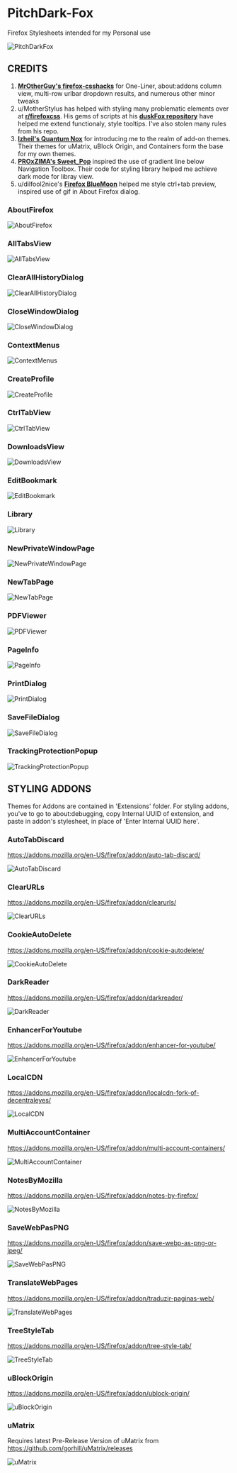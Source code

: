 # PitchDark-Fox
Firefox Stylesheets intended for my Personal use

![PitchDarkFox](https://github.com/im-hm/PitchDark-Fox/blob/main/Previews/pitchdarkfox.gif)

## CREDITS

1. [**MrOtherGuy's firefox-csshacks**](https://github.com/MrOtherGuy/firefox-csshacks) for One-Liner, about:addons column view, multi-row urlbar dropdown results, and numerous other minor tweaks
2. u/MotherStylus has helped with styling many problematic elements over at [**r/firefoxcss**](https://reddit.com/r/firefoxcss). His gems of scripts at his [**duskFox repository**](https://github.com/aminomancer/uc.css.js) have helped me extend functionaly, style tooltips. I've also stolen many rules from his repo.
3. [**Izheil's Quantum Nox**](https://github.com/Izheil/Quantum-Nox-Firefox-Dark-Full-Theme/) for introducing me to the realm of add-on themes. Their themes for uMatrix, uBlock Origin, and Containers form the base for my own themes. 
4. [**PROxZIMA's Sweet_Pop**](https://github.com/PROxZIMA/Firefox-Theme/) inspired the use of gradient line below Navigation Toolbox. Their code for styling library helped me achieve dark mode for libray view.
5. u/dilfool2nice's [**Firefox BlueMoon**](https://github.com/GrosBourrin/FIREFOX-BLUE-MOON/) helped me style ctrl+tab preview, inspired use of gif in About Firefox dialog.

### AboutFirefox
![AboutFirefox](https://github.com/im-hm/PitchDark-Fox/blob/main/Previews/AboutFirefox.png)

### AllTabsView
![AllTabsView](https://github.com/im-hm/PitchDark-Fox/blob/main/Previews/AllTabsView.png)

### ClearAllHistoryDialog
![ClearAllHistoryDialog](https://github.com/im-hm/PitchDark-Fox/blob/main/Previews/ClearAllHistoryDialog.png)

### CloseWindowDialog
![CloseWindowDialog](https://github.com/im-hm/PitchDark-Fox/blob/main/Previews/CloseWindowDialog.png)

### ContextMenus
![ContextMenus](https://github.com/im-hm/PitchDark-Fox/blob/main/Previews/ContextMenus.png)

### CreateProfile
![CreateProfile](https://github.com/im-hm/PitchDark-Fox/blob/main/Previews/CreateProfile.png)

### CtrlTabView
![CtrlTabView](https://github.com/im-hm/PitchDark-Fox/blob/main/Previews/Ctrl%2BTabView.png)

### DownloadsView
![DownloadsView](https://github.com/im-hm/PitchDark-Fox/blob/main/Previews/DownloadsView.png)

### EditBookmark
![EditBookmark](https://github.com/im-hm/PitchDark-Fox/blob/main/Previews/EditBookmark.png)

### Library
![Library](https://github.com/im-hm/PitchDark-Fox/blob/main/Previews/Library.png)

### NewPrivateWindowPage
![NewPrivateWindowPage](https://github.com/im-hm/PitchDark-Fox/blob/main/Previews/NewPrivateWindowPage.png)

### NewTabPage
![NewTabPage](https://github.com/im-hm/PitchDark-Fox/blob/main/Previews/NewTabPage.png)

### PDFViewer
![PDFViewer](https://github.com/im-hm/PitchDark-Fox/blob/main/Previews/PDFViewer.png)

### PageInfo
![PageInfo](https://github.com/im-hm/PitchDark-Fox/blob/main/Previews/PageInfo.png)

### PrintDialog
![PrintDialog](https://github.com/im-hm/PitchDark-Fox/blob/main/Previews/PrintDialog.png)

### SaveFileDialog
![SaveFileDialog](https://github.com/im-hm/PitchDark-Fox/blob/main/Previews/SaveFileDialog.png)

### TrackingProtectionPopup
![TrackingProtectionPopup](https://github.com/im-hm/PitchDark-Fox/blob/main/Previews/TrackingProtectionPopup.png)

## STYLING ADDONS

Themes for Addons are contained in 'Extensions' folder. For styling addons, you've to go to about:debugging, copy Internal UUID of extension, and paste in addon's stylesheet, in place of 'Enter Internal UUID here'.

### AutoTabDiscard
https://addons.mozilla.org/en-US/firefox/addon/auto-tab-discard/

![AutoTabDiscard](https://github.com/im-hm/PitchDark-Fox/blob/main/Previews/addon_AutoTabDiscard.png)

### ClearURLs
https://addons.mozilla.org/en-US/firefox/addon/clearurls/

![ClearURLs](https://github.com/im-hm/PitchDark-Fox/blob/main/Previews/addon_ClearURLs.png)

### CookieAutoDelete
https://addons.mozilla.org/en-US/firefox/addon/cookie-autodelete/

![CookieAutoDelete](https://github.com/im-hm/PitchDark-Fox/blob/main/Previews/addon_CookieAutoDelete.png)

### DarkReader
https://addons.mozilla.org/en-US/firefox/addon/darkreader/

![DarkReader](https://github.com/im-hm/PitchDark-Fox/blob/main/Previews/addon_DarkReader.png)

### EnhancerForYoutube
https://addons.mozilla.org/en-US/firefox/addon/enhancer-for-youtube/

![EnhancerForYoutube](https://github.com/im-hm/PitchDark-Fox/blob/main/Previews/addon_EnhancerForYoutube.png)

### LocalCDN
https://addons.mozilla.org/en-US/firefox/addon/localcdn-fork-of-decentraleyes/

![LocalCDN](https://github.com/im-hm/PitchDark-Fox/blob/main/Previews/addon_LocalCDN.png)

### MultiAccountContainer
https://addons.mozilla.org/en-US/firefox/addon/multi-account-containers/

![MultiAccountContainer](https://github.com/im-hm/PitchDark-Fox/blob/main/Previews/addon_MultiAccountContainer.png)

### NotesByMozilla
https://addons.mozilla.org/en-US/firefox/addon/notes-by-firefox/

![NotesByMozilla](https://github.com/im-hm/PitchDark-Fox/blob/main/Previews/addon_NotesByMozilla.png)

### SaveWebPasPNG
https://addons.mozilla.org/en-US/firefox/addon/save-webp-as-png-or-jpeg/

![SaveWebPasPNG](https://github.com/im-hm/PitchDark-Fox/blob/main/Previews/addon_SaveWebPasPNG.png)

### TranslateWebPages
https://addons.mozilla.org/en-US/firefox/addon/traduzir-paginas-web/

![TranslateWebPages](https://github.com/im-hm/PitchDark-Fox/blob/main/Previews/addon_TranslateWebPages.png)

### TreeStyleTab
https://addons.mozilla.org/en-US/firefox/addon/tree-style-tab/

![TreeStyleTab](https://github.com/im-hm/PitchDark-Fox/blob/main/Previews/addon_TreeStyleTab.png)

### uBlockOrigin
https://addons.mozilla.org/en-US/firefox/addon/ublock-origin/

![uBlockOrigin](https://github.com/im-hm/PitchDark-Fox/blob/main/Previews/addon_uBlockOrigin.png)

### uMatrix
Requires latest Pre-Release Version of uMatrix from https://github.com/gorhill/uMatrix/releases

![uMatrix](https://github.com/im-hm/PitchDark-Fox/blob/main/Previews/addon_uMatrix.png)
